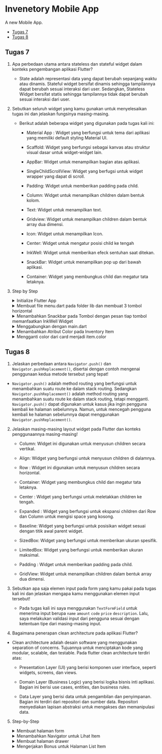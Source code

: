 # Invenetory Mobile App

A new Mobile App.

- [Tugas 7](#tugas-7)
- [Tugas 8](#tugas-8)


## Tugas 7

1. Apa perbedaan utama antara stateless dan stateful widget dalam konteks pengembangan aplikasi Flutter?

   - State adalah representasi data yang dapat berubah sepanjang waktu atau dinamis. Stateful widget bersifat dinamis sehingga tampilannya dapat berubah sesuai interaksi dari user. Sedangkan, Stateless Widget bersifat statis sehingga tampilannya tidak dapat berubah sesuai interaksi dari user.

2. Sebutkan seluruh widget yang kamu gunakan untuk menyelesaikan tugas ini dan jelaskan fungsinya masing-masing.

   - Berikut adalah beberapa widget yang digunakan pada tugas kali ini:

     - Material App : Widget yang berfungsi untuk tema dari aplikasi yang memiliki default styling Material UI.

     - Scaffold: Widget yang berfungsi sebagai kanvas atau struktur visual dasar untuk widget-widget lain.
     - AppBar: Widget untuk menampilkan bagian atas aplikasi.

     - SingleChildScrollView: Widget yang berfugsi untuk widget wrapper yang dapat di scroll.

     - Padding: Widget untuk memberikan padding pada child.

     - Column: Widget untuk menampilkan children dalam bentuk kolom.

     - Text: Widget untuk menampilkan text.

     - Gridview: Widget untuk menampilkan children dalam bentuk array dua dimensi.

     - Icon: Widget untuk menampilkan Icon.

     - Center: Widget untuk mengatur posisi child ke tengah

     - InkWell: Widget untuk memberikan efeck sentuhan saat ditekan.

     - SnackBar: Widget untuk menampilkan pop up dari bawah aplikasi.

     - Container: Widget yang membungkus child dan megatur tata letaknya.

3. Step by Step

   <details>
   <summary>Initialize Flutter App</summary>

   ```sh
   flutter create invenetory_mobile
   ```

   </details>

   <details>
   <summary>Membuat file menu.dart pada folder lib dan membuat 3 tombol horizontal</summary>

   ```dart
   import 'package:flutter/material.dart';

    class InventoryItem {
    final String name;
    final IconData icon;
    final Color color;

    InventoryItem(this.name, this.icon,this.color);
    }

    class MyHomePage extends StatelessWidget {
    MyHomePage({Key? key}) : super(key: key);
    final List<InventoryItem> items = [
        InventoryItem("Lihat Item", Icons.inventory_rounded,Colors.pink),
        InventoryItem("Tambah Item", Icons.add_box_rounded,Colors.yellow.shade800),
        InventoryItem("Logout", Icons.logout,Colors.green.shade400),
    ];

    @override
    Widget build(BuildContext context) {
        return Scaffold(
        appBar: AppBar(
            title: const Text(
            'Invenetory',
            style: TextStyle(
                color: Colors.green,
                fontSize: 40,
                fontWeight: FontWeight.bold,
            ),

            ),

            backgroundColor: Colors.white,
        ),
        body: SingleChildScrollView(
            // Widget wrapper yang dapat discroll
            child: Padding(
            padding: const EdgeInsets.all(10.0), // Set padding dari halaman
            child: Column(
                // Widget untuk menampilkan children secara vertikal
                children: <Widget>[
                const Padding(
                    padding: EdgeInsets.only(top: 10.0, bottom: 10.0),
                    // Widget Text untuk menampilkan tulisan dengan alignment center dan style yang sesuai
                    child: Text(
                    'Invenetory', // Text yang menandakan toko
                    textAlign: TextAlign.center,
                    style: TextStyle(
                        fontSize: 30,
                        fontWeight: FontWeight.bold,
                    ),
                    ),
                ),
                // Grid layout
                GridView.count(
                    // Container pada card kita.
                    primary: true,
                    padding: const EdgeInsets.all(20),
                    crossAxisSpacing: 10,
                    mainAxisSpacing: 10,
                    crossAxisCount: 3,
                    shrinkWrap: true,
                    children: items.map((InventoryItem item) {
                    // Iterasi untuk setiap item
                    return InventoryCard(item);
                    }).toList(),
                ),
                ],
            ),
            ),
        ),
        );
    }
    }

    class InventoryCard extends StatelessWidget {
    final InventoryItem item;

    const InventoryCard(this.item, {super.key}); // Constructor

    @override
    Widget build(BuildContext context) {
        return Material(
        color: item.color,

        );
    }
    }
   ```

   </details>

   <details>
   <summary>Menambahkan Snackbar pada Tombol dengan pesan tiap tombol memanfaatkan InkWell Widget</summary>

   ```dart
   ...

   child: InkWell(
        onTap: () {
          ScaffoldMessenger.of(context)
            ..hideCurrentSnackBar()
            ..showSnackBar(SnackBar(
                content: Text("Kamu telah menekan tombol ${item.name}!")));
        },
        child: Container(
          // Container Icon dan Text
          padding: const EdgeInsets.all(8),
          child: Center(
            child: Column(
              mainAxisAlignment: MainAxisAlignment.center,
              children: [
                Icon(
                  item.icon,
                  color: Colors.white,
                  size: 30.0,
                ),
                const Padding(padding: EdgeInsets.all(3)),
                Text(
                  item.name,
                  textAlign: TextAlign.center,
                  style: const TextStyle(color: Colors.white),
                ),
              ],
            ),
          ),
        ),
      ),
    ...
   ```

   </details>

    <details>
    <summary>Menggabungkan dengan main.dart </summary>

   ```dart
   import 'package:flutter/material.dart';
   import 'package:invenetory_mobile/menu.dart';

   void main() {
   runApp(const MyApp());
   }

   class MyApp extends StatelessWidget {
   const MyApp({super.key});

   // This widget is the root of your application.
   @override
   Widget build(BuildContext context) {
       return MaterialApp(
       title: 'Invenetory',
       theme: ThemeData(
           colorScheme: ColorScheme.fromSeed(seedColor: Colors.indigo),
           useMaterial3: true,
       ),
       home: MyHomePage(),
       );
   }
   }
   ```

    </details>

   <details>
    <summary>Menambahkan Atribut Color pada Inventory Item</summary>

   ```dart
   class InventoryItem {
   final String name;
   final IconData icon;
   final Color color;

   InventoryItem(this.name, this.icon,this.color);
   }

   class MyHomePage extends StatelessWidget {
   MyHomePage({Key? key}) : super(key: key);
   final List<InventoryItem> items = [
       InventoryItem("Lihat Item", Icons.inventory_rounded,Colors.pink),
       InventoryItem("Tambah Item", Icons.add_box_rounded,Colors.yellow.shade800),
       InventoryItem("Logout", Icons.logout,Colors.green.shade400),
   ];
   ...
   }
   ```

    </details>
    
    <details>
    <summary>Mengganti color dari card menjadi item.color</summary>
    
    ```dart
     Widget build(BuildContext context) {
        return Material(
        color: item.color,
        child: InkWell(
            onTap: () {
            ScaffoldMessenger.of(context)
                ..hideCurrentSnackBar()
                ..showSnackBar(SnackBar(
                    content: Text("Kamu telah menekan tombol ${item.name}!")));
            },
            ...
        )
        )
     }
    ```
    </details>

## Tugas 8

1. Jelaskan perbedaan antara `Navigator.push()` dan `Navigator.pushReplacement()`, disertai dengan contoh mengenai penggunaan kedua metode tersebut yang tepat!

  - `Navigator.push()` adalah method routing yang berfungsi untuk menambahkan suatu route ke dalam stack routing. Sedangkan `Navigator.pushReplacement()` adalah method routing yang menambahkan suatu route ke dalam stack routing, tetapi mengganti. `Navigator.push()` dapat digunakan untuk kasus jika ingin pengguna kembali ke halaman sebelumnya. Namun, untuk mencegah pengguna kembali ke halaman sebelumnya dapat menggunakan `Navigator.pushReplacement()`.

2. Jelaskan masing-masing layout widget pada Flutter dan konteks penggunaannya masing-masing!

    - Column: Widget ini digunakan untuk menyusun children secara vertikal.

    - Align: Widget yang berfungsi untuk menyusun children di dalamnya.

    - Row : Widget ini digunakan untuk menyusun children secara horizontal.

    - Container: Widget yang membungkus child dan megatur tata letaknya.

    - Center : Widget yang berfungsi untuk meletakkan children ke tengah.

    - Expanded : Widget yang berfungsi untuk ekspansi children dari Row dan Column untuk mengisi space yang kosong.

    - Baseline: Widget yang berfungsi untuk posisikan widget sesuai dengan titik awal parent widget.

    - SizedBox: Widget yang berfungsi untuk memberikan ukuran spesifik.
    
    - LimitedBox: Widget yang berfungsi untuk memberikan ukuran maksimal.

    - Padding : Widget untuk memberikan padding pada child.
    
    - GridView: Widget untuk menampilkan children dalam bentuk array dua dimensi.

3.  Sebutkan apa saja elemen input pada form yang kamu pakai pada tugas kali ini dan jelaskan mengapa kamu menggunakan elemen input tersebut!

    - Pada tugas kali ini saya menggunakan `TextFormField` untuk menerima input berupa `name` `amount` `code` `price` `description`. Lalu, saya melakukan validasi input dari pengguna sesuai dengan ketentuan tipe dari masing-masing input.

4. Bagaimana penerapan clean architecture pada aplikasi Flutter?

  - Clean architecture adalah desain software yang menggunakan separation of concerns. Tujuannya untuk menciptakan kode yang modular, scalable, dan testable. Pada flutter clean architecture terdiri atas:
    
    - Presentation Layer (UI) yang berisi komponen user interface, seperti widgets, screens, dan views.

    - Domain Layer (Business Logic) yang berisi logika bisnis inti aplikasi. Bagian ini berisi use cases, entities, dan business rules.

    - Data Layer yang berisi data untuk pengambilan dan penyimpanan. Bagian ini terdiri dari repositori dan sumber data. Repositori menyediakan lapisan abstraksi untuk mengakses dan memanipulasi data.

5. Step-by-Step

    <details>
    <summary>Membuat halaman form</summary>

    1. Membuat file `inventory_form.dart` yang berisi input-input yang dibutuhkan menggunakan `TextFormField` dan menambahkan `validasi`  saat save `onpressed` untuk setiap tipe data input. Apabila, save berhasil maka akan ada pop up data yang diinput menggunakan `AlertDialog`

        ```dart
        import 'package:flutter/material.dart';
        import 'package:invenetory_mobile/widgets/left_drawer.dart';

        class InventoryFormPage extends StatefulWidget {
          const InventoryFormPage({super.key});

          @override
          State<InventoryFormPage> createState() => _InventoryFormPageState();
        }

        class _InventoryFormPageState extends State<InventoryFormPage> {
          final _formKey = GlobalKey<FormState>();
          String _name = "";
          int _amount = 0;
          String _description = "";
          int _code = 0;
          int _price = 0;

          @override
          Widget build(BuildContext context) {
            return Scaffold(
              appBar: AppBar(
                title: const Center(
                  child: Text(
                    'Add Item Form',
                  ),
                ),
                backgroundColor: Colors.white,
                foregroundColor: Colors.grey,
              ),
              drawer: const LeftDrawer(),
              body: Form(
                key: _formKey,
                child: SingleChildScrollView(
                  child: Column(
                    crossAxisAlignment: CrossAxisAlignment.start,
                    children: [
                      Padding(
                        padding: const EdgeInsets.all(8.0),
                        child: TextFormField(
                          decoration: InputDecoration(
                            hintText: "Nama Item",
                            labelText: "Nama Item",
                            border: OutlineInputBorder(
                              borderRadius: BorderRadius.circular(5.0),
                            ),
                          ),
                          onChanged: (String? value) {
                            setState(() {
                              _name = value!;
                            });
                          },
                          validator: (String? value) {
                            if (value == null || value.isEmpty) {
                              return "Nama tidak boleh kosong!";
                            }
                            return null;
                          },
                        ),
                      ),
                      Padding(
                        padding: const EdgeInsets.all(8.0),
                        child: TextFormField(
                          decoration: InputDecoration(
                            hintText: "Jumlah",
                            labelText: "Jumlah",
                            border: OutlineInputBorder(
                              borderRadius: BorderRadius.circular(5.0),
                            ),
                          ),
                          onChanged: (String? value) {
                            setState(() {
                              _amount = int.parse(value!);
                            });
                          },
                          validator: (String? value) {
                            if (value == null || value.isEmpty) {
                              return "Jumlah tidak boleh kosong!";
                            }
                            if (int.tryParse(value) == null) {
                              return "Jumlah harus berupa angka!";
                            }
                            return null;
                          },
                        ),
                      ),
                      Padding(
                        padding: const EdgeInsets.all(8.0),
                        child: TextFormField(
                          decoration: InputDecoration(
                            hintText: "Kode Item",
                            labelText: "Kode Item",
                            border: OutlineInputBorder(
                              borderRadius: BorderRadius.circular(5.0),
                            ),
                          ),
                          onChanged: (String? value) {
                            setState(() {
                              _code = int.parse(value!);
                            });
                          },
                          validator: (String? value) {
                            if (value == null || value.isEmpty) {
                              return "Kode tidak boleh kosong!";
                            }
                            if (int.tryParse(value) == null) {
                              return "Kode harus berupa angka!";
                            }
                            return null;
                          },
                        ),
                      ),
                      Padding(
                        padding: const EdgeInsets.all(8.0),
                        child: TextFormField(
                          decoration: InputDecoration(
                            hintText: "Price",
                            labelText: "Price",
                            border: OutlineInputBorder(
                              borderRadius: BorderRadius.circular(5.0),
                            ),
                          ),
                          onChanged: (String? value) {
                            setState(() {
                              _price = int.parse(value!);
                            });
                          },
                          validator: (String? value) {
                            if (value == null || value.isEmpty) {
                              return "Harga tidak boleh kosong!";
                            }
                            if (int.tryParse(value) == null) {
                              return "Harga harus berupa angka!";
                            }
                            return null;
                          },
                        ),
                      ),
                      Padding(
                        padding: const EdgeInsets.all(8.0),
                        child: TextFormField(
                          decoration: InputDecoration(
                            hintText: "Deskripsi",
                            labelText: "Deskripsi",
                            border: OutlineInputBorder(
                              borderRadius: BorderRadius.circular(5.0),
                            ),
                          ),
                          onChanged: (String? value) {
                            setState(() {
                              _description = value!;
                            });
                          },
                          validator: (String? value) {
                            if (value == null || value.isEmpty) {
                              return "Deskripsi tidak boleh kosong!";
                            }
                            return null;
                          },
                        ),
                      ),
                      Align(
                        alignment: Alignment.bottomCenter,
                        child: Padding(
                          padding: const EdgeInsets.all(8.0),
                          child: ElevatedButton(
                            style: ButtonStyle(
                              backgroundColor:
                                  MaterialStateProperty.all(Colors.green.shade700),
                            ),
                            onPressed: () {
                              if (_formKey.currentState!.validate()) {
                                showDialog(
                                  context: context,
                                  builder: (context) {
                                    return AlertDialog(
                                      title: const Text('Item berhasil tersimpan'),
                                      content: SingleChildScrollView(
                                        child: Column(
                                          crossAxisAlignment: CrossAxisAlignment.start,
                                          children: [
                                            Text('Nama: $_name'),
                                            Text('Jumlah: $_amount'),
                                            Text('Harga: $_price'),
                                            Text('Kode: $_code'),
                                            Text('Deskripsi: $_description'),
                                          ],
                                        ),
                                      ),
                                      actions: [
                                        TextButton(
                                          child: const Text('OK'),
                                          onPressed: () {
                                            Navigator.pop(context);
                                          },
                                        ),
                                      ],
                                    );
                                  },
                                );
                                _formKey.currentState!.reset();
                              }
                            },
                            child: const Text(
                              "Save",
                              style: TextStyle(color: Colors.white),
                            ),
                          ),
                        ),
                      ),
                    ],
                  ),
                ),
              ),
            );
          }
        }

        
        ```    
    </details>

    <details>
    <summary>Menambahkan Navigator untuk Lihat Item</summary>

    1. Menambahkan if tambahan di `inventory_card.dart` untuk ke `Lihat Item`.

        ```dart
        ...
        if(item.name == 'Lihat Item'){
                Navigator.push(context,
                    MaterialPageRoute(builder: (context) => InventoryListPage()));
              }
        ...
        ```

    </details>

    <details>
    <summary>Membuat halaman drawer</summary>

    1. Membuat file `left_drawer.dart` dan membuat routing menggunakan `Navigator.push()` untuk ke `Tambah Item` dan `Navigator.pushReplacement()` untuk kembali ke `Halaman Utama`.  

        ```dart
        import 'package:flutter/material.dart';
        import 'package:invenetory_mobile/screens/inventory_list.dart';
        import 'package:invenetory_mobile/screens/menu.dart';
        import 'package:invenetory_mobile/screens/inventory_form.dart';

        class LeftDrawer extends StatelessWidget {
          const LeftDrawer({super.key});

          @override
          Widget build(BuildContext context) {
            return Drawer(
              child: ListView(
                children: [
                  const DrawerHeader(
                    decoration: BoxDecoration(
                      color: Colors.green,
                    ),
                    child: Column(
                      children: [
                        Text(
                          'Invenetory',
                          textAlign: TextAlign.center,
                          style: TextStyle(
                            fontSize: 30,
                            fontWeight: FontWeight.bold,
                            color: Colors.white,
                          ),
                        ),
                        Padding(padding: EdgeInsets.all(10)),
                        Text(
                          "Track seluruh stok barang kamu disini!",
                          textAlign: TextAlign.center,
                          style: TextStyle(
                            fontSize: 15,
                            color: Colors.white,
                            fontWeight: FontWeight.normal,
                          ),
                        ),
                      ],
                    ),
                  ),
                  ListTile(
                    leading: const Icon(Icons.home_outlined),
                    title: const Text('Halaman Utama'),
                    // Bagian redirection ke MyHomePage
                    onTap: () {
                      Navigator.pushReplacement(
                          context,
                          MaterialPageRoute(
                            builder: (context) => MyHomePage(),
                          ));
                    },
                  ),
                  ListTile(
                    leading: const Icon(Icons.add_shopping_cart),
                    title: const Text('Tambah Item'),
                    // Bagian redirection ke InventoryFormPage
                    onTap: () {
                      Navigator.push(context,
                          MaterialPageRoute(builder: (context) => const InventoryFormPage()));
                    },
                  ),
                ],
              ),
            );
          }
        }

        
        ```
    </details>
    
    <details>
    <summary>Mengerjakan Bonus untuk Halaman List Item</summary>


    1. Membuat static list di `inventory_item.dart` dan menambahkan ketika save di form.

    ```dart
    import 'package:flutter/material.dart';
    class Item {
      static final List<Item> dummy = [
        Item(
          'Item 1',
          10,
          12345,
          50,
          'This is the description for item 1.',
        ),
        Item(
          'Item 2',
          25,
          67890,
          50,
          'This is the description for item 2',
        ),
        Item(
          'Item 3',
          15,
          11110,
          50,
          'This is the description for item 3.',
        ),
      ];
      final String name;
      final int amount;
      final int code;
      final int price;
      final String description;

      Item(this.name, this.amount, this.code, this.price, this.description);
    }

    class InventoryItem extends StatelessWidget {
      final Item item;

      const InventoryItem(this.item, {super.key});

      @override
      Widget build(BuildContext context) {
        return Material(
          color: Colors.grey.shade100,
          child: Container(
            padding: const EdgeInsets.all(8),
            child: Column(
              mainAxisAlignment: MainAxisAlignment.center,
              crossAxisAlignment: CrossAxisAlignment.start,
              children: [
                
                Text(
                  item.name,
                  textAlign: TextAlign.center,
                  style: const TextStyle(color: Colors.black, fontSize: 24,fontWeight: FontWeight.bold),

                  overflow: TextOverflow.ellipsis,
                ),
                
                const Padding(padding: EdgeInsets.all(5)),
                Text(
                  'Jumlah: ${item.amount.toString()}',
                  style: const TextStyle(color: Colors.black, fontSize: 20),
                ),
                const Padding(padding: EdgeInsets.all(1)),
                Text(
                  'Code: ${item.code.toString()}',
                  style: const TextStyle(color: Colors.black, fontSize: 20),
                  overflow: TextOverflow.ellipsis,
                ),
                const Padding(padding: EdgeInsets.all(1)),
                Text(
                  'Price: ${item.price.toString()}',
                  style: const TextStyle(color: Colors.black, fontSize: 20),
                  overflow: TextOverflow.ellipsis,
                ),
                const Padding(padding: EdgeInsets.all(1)),
                Text(
                  item.description,
                  style: const TextStyle(color: Colors.black, fontSize: 20),
                  overflow: TextOverflow.ellipsis,
                ),
                const Padding(padding: EdgeInsets.all(1)),
              ],
            ),
          ),
        );
      }
    }

    
    ```
    ```dart
       onPressed: () {
          if (_formKey.currentState!.validate()) {
            Item.dummy.add(Item(
                _name, _amount, _code, _price, _description));
            showDialog(
              ...
            )
            ...
          }
       }
    
    
    ```
    2. Membuat halaman `inventory_list.dart` untuk menampilkan item-item yang ada untuk saat ini menggunakan model list sebelumnya.

        ```dart
        import 'package:flutter/material.dart';
        import 'package:invenetory_mobile/widgets/left_drawer.dart';
        import 'package:invenetory_mobile/widgets/inventory_item.dart';

        class InventoryListPage extends StatelessWidget {
          const InventoryListPage({super.key});

          @override
          Widget build(BuildContext context) {
            return Scaffold(
              appBar: AppBar(
                title: const Text(
                  'Inventory',
                  style: TextStyle(
                    color: Colors.green,
                    fontSize: 20, 
                    fontWeight: FontWeight.bold,
                  ),
                ),
                backgroundColor: Colors.white,
              ),
              drawer: const LeftDrawer(),
              body: 
              Padding(
                padding: const EdgeInsets.all(10.0),
                
                child: Column(
                  children: <Widget>[
                    const Padding(
                      padding: EdgeInsets.only(top: 10.0, bottom: 10.0),
                      child: Text(
                        'Your Items',
                        textAlign: TextAlign.center,
                        style: TextStyle(
                          fontSize: 30, 
                          fontWeight: FontWeight.bold,
                        ),
                      ),
                    ),
                    Expanded(
                      child: Padding(
                        padding: const EdgeInsets.symmetric(horizontal: 20.0),
                        child: ListView(
                          shrinkWrap: true,
                          children: Item.dummy.map((Item item) {
                            return Padding(
                              padding: const EdgeInsets.symmetric(vertical: 10.0),
                              child: InventoryItem(item),
                            );
                          }).toList(),
                        ),
                      ),
                    ),
                  ],
                ),
              ),
            );
          }
        }

        
        ```

    3. Membuat widget `inventory_item.dart` untuk card di halaman `invetory_list.dart` dan menambahkan `TextOverflow.Ellipsis` untuk kata yang terlalu panjang.

        ```dart
        import 'package:flutter/material.dart';
        class Item {
          final String name;
          final int amount;
          final int code;
          final int price;
          final String description;

          Item(this.name, this.amount, this.code, this.price, this.description);
        }

        class InventoryItem extends StatelessWidget {
          final Item item;

          const InventoryItem(this.item, {super.key});

          @override
          Widget build(BuildContext context) {
            return Material(
              color: Colors.grey.shade100,
              child: Container(
                padding: const EdgeInsets.all(8),
                child: Column(
                  mainAxisAlignment: MainAxisAlignment.center,
                  crossAxisAlignment: CrossAxisAlignment.start,
                  children: [
                    
                    Text(
                      item.name,
                      textAlign: TextAlign.center,
                      style: const TextStyle(color: Colors.black, fontSize: 24),
                      overflow: TextOverflow.ellipsis,
                    ),
                    
                    const Padding(padding: EdgeInsets.all(5)),
                    Text(
                      'Jumlah: ${item.amount.toString()}',
                      style: const TextStyle(color: Colors.black, fontSize: 12),
                    ),
                    const Padding(padding: EdgeInsets.all(1)),
                    Text(
                      'Code: ${item.code.toString()}',
                      style: const TextStyle(color: Colors.black, fontSize: 12),
                      overflow: TextOverflow.ellipsis,
                    ),
                    const Padding(padding: EdgeInsets.all(1)),
                    Text(
                      'Price: ${item.price.toString()}',
                      style: const TextStyle(color: Colors.black, fontSize: 12),
                      overflow: TextOverflow.ellipsis,
                    ),
                    const Padding(padding: EdgeInsets.all(1)),
                    Text(
                      item.description,
                      style: const TextStyle(color: Colors.black, fontSize: 12),
                      overflow: TextOverflow.ellipsis,
                    ),
                    const Padding(padding: EdgeInsets.all(1)),
                  ],
                ),
              ),
            );
          }
        }

        
        
        
        ```

    4. Menambahkan navigasi di `left_drawer.dart`.

        ```dart
        ...
        // left Drawer
        ListTile(
          leading: const Icon(Icons.inventory_rounded),
          title: const Text('Lihat Item'),
          // Bagian redirection ke InventoryListPage
          onTap: () {
            Navigator.push(context,
            MaterialPageRoute(builder: (context) => InventoryListPage()));
            },
        ),

        ...
        ```

    </details>

  
  